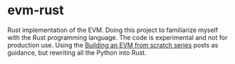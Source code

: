 # evm-rust

Rust implementation of the EVM. Doing this project to familiarize myself with the Rust programming language. The code is experimental and not for production use. Using the [Building an EVM from scratch series](https://karmacoma.notion.site/Building-an-EVM-from-scratch-series-90ee3c827b314e0599e705a1152eecf9) posts as guidance, but rewriting all the Python into Rust.